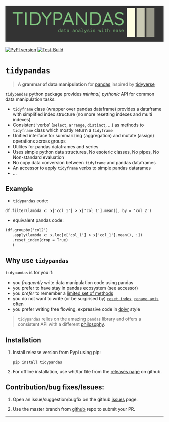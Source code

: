 ![](docs/logo.png)

[![PyPI
version](https://badge.fury.io/py/tidypandas.svg)](https://badge.fury.io/py/tidypandas)
[![Test-Build](https://github.com/talegari/tidypandas/actions/workflows/test_suite.yml/badge.svg)](https://github.com/talegari/tidypandas/actions/workflows/test_suite.yml)

# `tidypandas`

> A **grammar of data manipulation** for
> [pandas](https://pandas.pydata.org/docs/index.html) inspired by
> [tidyverse](https://tidyverse.tidyverse.org/)

`tidypandas` python package provides *minimal, pythonic* API for common
data manipulation tasks:

-   `tidyframe` class (wrapper over pandas dataframe) provides a
    dataframe with simplified index structure (no more resetting indexes
    and multi indexes)
-   Consistent ‘verbs’ (`select`, `arrange`, `distinct`, …) as methods
    to `tidyframe` class which mostly return a `tidyframe`
-   Unified interface for summarizing (aggregation) and mutate (assign)
    operations across groups
-   Utilites for pandas dataframes and series
-   Uses simple python data structures, No esoteric classes, No pipes,
    No Non-standard evaluation
-   No copy data conversion between `tidyframe` and pandas dataframes
-   An accessor to apply `tidyframe` verbs to simple pandas datarames
-   …

## Example

-   `tidypandas` code:

<!-- -->

    df.filter(lambda x: x['col_1'] > x['col_1'].mean(), by = 'col_2')

-   equivalent pandas code:

<!-- -->

    (df.groupby('col2')
       .apply(lambda x: x.loc[x['col_1'] > x['col_1'].mean(), :])
       .reset_index(drop = True)
       )

## Why use `tidypandas`

`tidypandas` is for you if:

-   you *frequently* write data manipulation code using pandas
-   you prefer to have stay in pandas ecosystem (see accessor)
-   you *prefer* to remember a [limited set of
    methods](https://medium.com/dunder-data/minimally-sufficient-pandas-a8e67f2a2428)
-   you do not want to write (or be surprised by)
    [`reset_index`](https://pandas.pydata.org/docs/reference/api/pandas.DataFrame.reset_index.html),
    [`rename_axis`](https://pandas.pydata.org/docs/reference/api/pandas.DataFrame.rename_axis.html)
    often
-   you prefer writing free flowing, expressive code in
    [dplyr](https://dplyr.tidyverse.org/) style

> `tidypandas` relies on the amazing `pandas` library and offers a
> consistent API with a different
> [philosophy](https://tidyverse.tidyverse.org/articles/manifesto.html).

## Installation

1.  Install release version from Pypi using pip:

        pip install tidypandas

2.  For offline installation, use whl/tar file from the [releases
    page](https://github.com/talegari/tidypandas/releases) on github.

## Contribution/bug fixes/Issues:

1.  Open an issue/suggestion/bugfix on the github
    [issues](https://github.com/talegari/tidypandas/issues) page.

2.  Use the master branch from
    [github](https://github.com/talegari/tidypandas) repo to submit your
    PR.

------------------------------------------------------------------------
